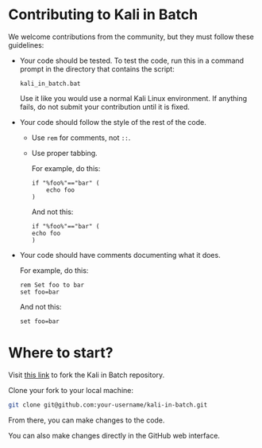 Contributing to Kali in Batch
=============================
We welcome contributions from the community, but they must follow these guidelines:
* Your code should be tested.
    To test the code, run this in a command prompt in the directory that contains the script:
    ```batch
    kali_in_batch.bat
    ```
    Use it like you would use a normal Kali Linux environment. If anything fails, do not submit your contribution until it is fixed.
* Your code should follow the style of the rest of the code.
    * Use `rem` for comments, not `::`.
    * Use proper tabbing.

        For example, do this:
        ```batch
        if "%foo%"=="bar" (
            echo foo
        )
        ```
        And not this:
        ```batch
        if "%foo%"=="bar" (
        echo foo
        )
        ```
* Your code should have comments documenting what it does.

    For example, do this:
    ```batch
    rem Set foo to bar
    set foo=bar
    ```
    And not this:
    ```batch
    set foo=bar
    ```

Where to start?
===============

Visit [this link](https://github.com/Kali-in-Batch/kali-in-batch/fork) to fork the Kali in Batch repository.

Clone your fork to your local machine:
```bash
git clone git@github.com:your-username/kali-in-batch.git
```
From there, you can make changes to the code.

You can also make changes directly in the GitHub web interface.
